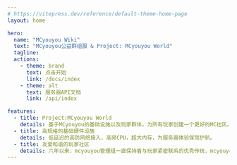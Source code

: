 ```yaml
---
# https://vitepress.dev/reference/default-theme-home-page
layout: home

hero:
  name: "MCyouyou Wiki"
  text: "MCyouyou公益群组服 & Project: MCyouyou World"
  tagline: 
  actions:
    - theme: brand
      text: 点击开始
      link: /docs/index
    - theme: alt
      text: 服务器API文档
      link: /api/index

features:
  - title: Project:MCyouyou World
    details: 基于MCyouyou的基础设施以及玩家群体，为所有玩家创建一个更好的MC社区。
  - title: 高规格的基础硬件设施
    details: 低延迟的高防网络接入，高频CPU，超大内存，为服务器体验保驾护航。
  - title: 友爱和谐的玩家社区
    details: 六年以来，mcyouyou管理组一直保持着与玩家紧密联系的优秀传统，mcyouyou管理组的目标就是为了服务我们的玩家。
---
```


